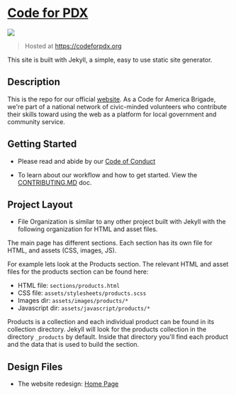 # [Code for PDX](https://codeforpdx.org)

![](https://github.com/codeforpdx/website-reboot//workflows/Build/badge.svg)

> Hosted at https://codeforpdx.org

This site is built with Jekyll, a simple, easy to use static site generator.


## Description

This is the repo for our official [website](https://codeforpdx.org). As a Code for America Brigade, we're part of a national network of civic-minded volunteers who contribute their skills toward using the web as a platform for local government and community service.

## Getting Started

 - Please read and abide by our [Code of Conduct](https://github.com/codeforpdx/codeofconduct)

 - To learn about our workflow and how to get started. View the [CONTRIBUTING.MD](./CONTRIBUTING.md) doc.

## Project Layout
 - File Organization is similar to any other project built with Jekyll with the following organization for HTML and asset files.

The main page has different sections. Each section has its own file for HTML, and assets (CSS, images, JS).

For example lets look at the Products section. The relevant HTML and asset files for the products section can be found here:

- HTML file: `sections/products.html`
- CSS file: `assets/stylesheets/products.scss`
- Images dir: `assets/images/products/*`
- Javascript dir: `assets/javascript/products/*`
 
Products is a collection and each individual product can be found in its collection directory. Jekyll will look for the products collection in the directory `_products` by default. Inside that directory you'll find each product and the data that is used to build the section.

## Design Files 

- The website redesign: [Home Page](https://www.figma.com/file/XM1goIQJxOMTRntMTnql6r/CFPDX?node-id=1185%3A530)
